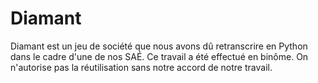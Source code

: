 # Diamant
Diamant est un jeu de société que nous avons dû retranscrire en Python dans le cadre d'une de nos SAÉ. Ce travail a été effectué en binôme. On n'autorise pas la réutilisation sans notre accord de notre travail.
